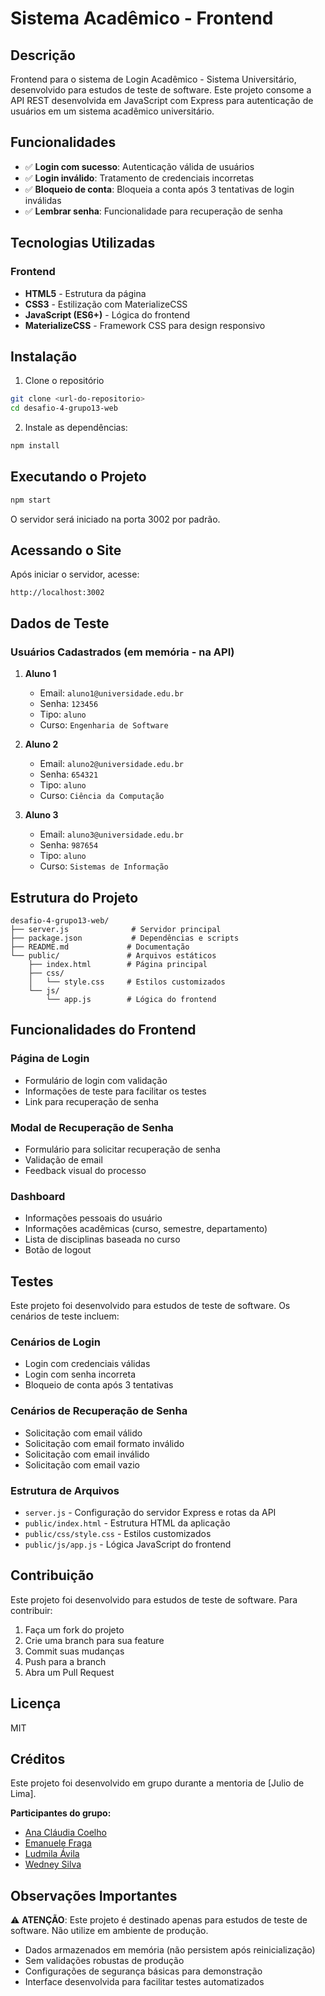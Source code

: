 # Sistema Acadêmico - Frontend

## Descrição

Frontend para o sistema de Login Acadêmico - Sistema Universitário, desenvolvido para estudos de teste de software. Este projeto consome a API REST desenvolvida em JavaScript com Express para autenticação de usuários em um sistema acadêmico universitário.

## Funcionalidades

- ✅ **Login com sucesso**: Autenticação válida de usuários
- ✅ **Login inválido**: Tratamento de credenciais incorretas
- ✅ **Bloqueio de conta**: Bloqueia a conta após 3 tentativas de login inválidas
- ✅ **Lembrar senha**: Funcionalidade para recuperação de senha

## Tecnologias Utilizadas

### Frontend
- **HTML5** - Estrutura da página
- **CSS3** - Estilização com MaterializeCSS
- **JavaScript (ES6+)** - Lógica do frontend
- **MaterializeCSS** - Framework CSS para design responsivo

## Instalação

1. Clone o repositório
```bash
git clone <url-do-repositorio>
cd desafio-4-grupo13-web
```

2. Instale as dependências:
```bash
npm install
```

## Executando o Projeto

```bash
npm start
```

O servidor será iniciado na porta 3002 por padrão.

## Acessando o Site

Após iniciar o servidor, acesse:
```
http://localhost:3002
```

## Dados de Teste

### Usuários Cadastrados (em memória - na API)

1. **Aluno 1**
   - Email: `aluno1@universidade.edu.br`
   - Senha: `123456`
   - Tipo: `aluno`
   - Curso: `Engenharia de Software`

2. **Aluno 2**
   - Email: `aluno2@universidade.edu.br`
   - Senha: `654321`
   - Tipo: `aluno`
   - Curso: `Ciência da Computação`

3. **Aluno 3**
   - Email: `aluno3@universidade.edu.br`
   - Senha: `987654`
   - Tipo: `aluno`
   - Curso: `Sistemas de Informação`

## Estrutura do Projeto

```
desafio-4-grupo13-web/
├── server.js              # Servidor principal
├── package.json           # Dependências e scripts
├── README.md             # Documentação
└── public/               # Arquivos estáticos
    ├── index.html        # Página principal
    ├── css/
    │   └── style.css     # Estilos customizados
    └── js/
        └── app.js        # Lógica do frontend
```

## Funcionalidades do Frontend

### Página de Login
- Formulário de login com validação
- Informações de teste para facilitar os testes
- Link para recuperação de senha

### Modal de Recuperação de Senha
- Formulário para solicitar recuperação de senha
- Validação de email
- Feedback visual do processo

### Dashboard
- Informações pessoais do usuário
- Informações acadêmicas (curso, semestre, departamento)
- Lista de disciplinas baseada no curso
- Botão de logout

## Testes

Este projeto foi desenvolvido para estudos de teste de software. Os cenários de teste incluem:

### Cenários de Login
- Login com credenciais válidas
- Login com senha incorreta
- Bloqueio de conta após 3 tentativas

### Cenários de Recuperação de Senha
- Solicitação com email válido
- Solicitação com email formato inválido
- Solicitação com email inválido
- Solicitação com email vazio


### Estrutura de Arquivos

- `server.js` - Configuração do servidor Express e rotas da API
- `public/index.html` - Estrutura HTML da aplicação
- `public/css/style.css` - Estilos customizados
- `public/js/app.js` - Lógica JavaScript do frontend

## Contribuição

Este projeto foi desenvolvido para estudos de teste de software. Para contribuir:

1. Faça um fork do projeto
2. Crie uma branch para sua feature
3. Commit suas mudanças
4. Push para a branch
5. Abra um Pull Request

## Licença

MIT

## Créditos

Este projeto foi desenvolvido em grupo durante a mentoria de [Julio de Lima].

**Participantes do grupo:**
- [Ana Cláudia Coelho](https://github.com/acnscoelho)
- [Emanuele Fraga](https://github.com/emanuelefraga)
- [Ludmila Ávila](https://github.com/ludmilavila)
- [Wedney Silva](https://github.com/Wedney18)

## Observações Importantes

⚠️ **ATENÇÃO**: Este projeto é destinado apenas para estudos de teste de software. Não utilize em ambiente de produção.

- Dados armazenados em memória (não persistem após reinicialização)
- Sem validações robustas de produção
- Configurações de segurança básicas para demonstração
- Interface desenvolvida para facilitar testes automatizados 
